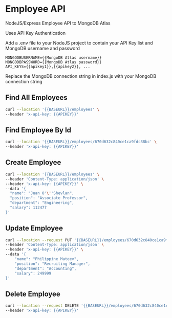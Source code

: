 # Employee API

NodeJS/Express Employee API to MongoDB Atlas

Uses API Key Authentication

Add a .env file to your NodeJS project to contain your API Key list and MongoDB username and password

```
MONGODBUSERNAME={{MongoDB Atlas username}}
MONGODBPASSWORD={{MongoDB Atlas password}}
API_KEYS={{apikey1}},{{apikey2}}, ...
```

Replace the MongoDB connection string in index.js with your MongoDB connection string

## Find All Employees

```bash
curl --location '{{BASEURL}}/employees' \
--header 'x-api-key: {{APIKEY}}'
```

## Find Employee By Id

```bash
curl --location '{{BASEURL}}/employees/670d632c840ce1ca9fdc38bc' \
--header 'x-api-key: {{APIKEY}}'
```

## Create Employee

```bash
curl --location '{{BASEURL}}/employees' \
--header 'Content-Type: application/json' \
--header 'x-api-key: {{APIKEY}}' \
--data '{
  "name": "Juan O'\''Shevlan",
  "position": "Associate Professor",
  "department": "Engineering",
  "salary": 112477
}'
```

## Update Employee

```bash
curl --location --request PUT '{{BASEURL}}/employees/670d632c840ce1ca9fdc38bc' \
--header 'Content-Type: application/json' \
--header 'x-api-key: {{APIKEY}}' \
--data '{
    "name": "Philippine Mateev",
    "position": "Recruiting Manager",
    "department": "Accounting",
    "salary": 249999
}'
```

## Delete Employee

```bash
curl --location --request DELETE '{{BASEURL}}/employees/670d632c840ce1ca9fdc38bc' \
--header 'x-api-key: {{APIKEY}}'
```
